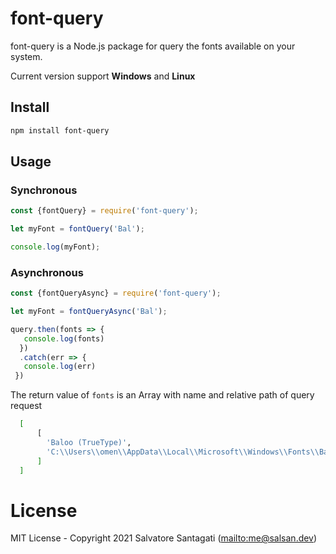 # font-query

font-query is a Node.js package for query the fonts available on your system.

Current version support **Windows** and **Linux**

## Install

```bash
npm install font-query
```

## Usage
### **Synchronous**
```js
const {fontQuery} = require('font-query');

let myFont = fontQuery('Bal');

console.log(myFont);
```
### **Asynchronous**
```js
const {fontQueryAsync} = require('font-query');

let myFont = fontQueryAsync('Bal');

query.then(fonts => {
   console.log(fonts)
  })
  .catch(err => {
   console.log(err)
 })


```
The return value of  `fonts` is an Array with name and relative path of query request

```bash
  [
      [
        'Baloo (TrueType)',
        'C:\\Users\\omen\\AppData\\Local\\Microsoft\\Windows\\Fonts\\Baloo-Regular.ttf'
      ]
  ]
```
# License

MIT License - Copyright 2021 Salvatore Santagati (<mailto:me@salsan.dev>)
